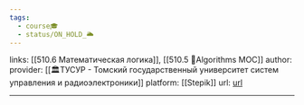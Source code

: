 ```yaml
---
tags:
  - course🎓
  - status/ON_HOLD_🌥️
---
```

links: [[510.6 Математическая логика]], [[510.5 🐜Algorithms MOC]]
author: 
provider: [[🏛ТУСУР - Томский государственный университет систем управления и радиоэлектроники]] 
platform: [[Stepik]]
url: [url](https://stepik.org/course/48679/reviews)


---